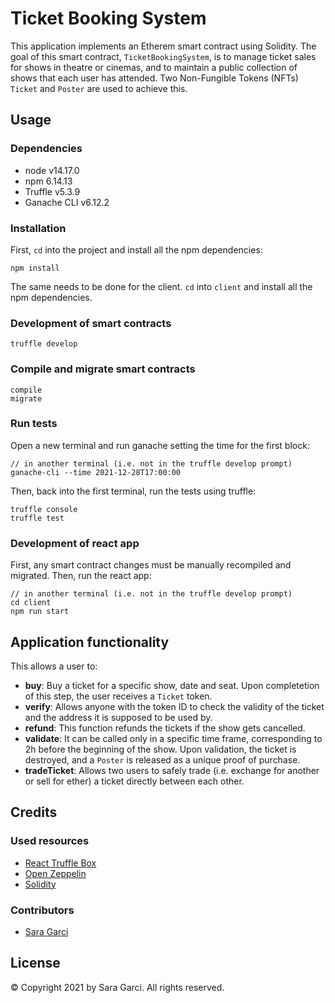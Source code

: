 # Ticket Booking System

This application implements an Etherem smart contract using Solidity. The goal of this smart contract, `TicketBookingSystem`, is to manage ticket sales for shows in theatre or cinemas, and to maintain a public collection of shows that each user has attended. Two Non-Fungible Tokens (NFTs) `Ticket` and `Poster` are used to achieve this.

## Usage

### Dependencies
* node v14.17.0
* npm 6.14.13
* Truffle v5.3.9
* Ganache CLI v6.12.2

### Installation
First, `cd` into the project and install all the npm dependencies:
```
npm install
```
The same needs to be done for the client. `cd` into `client` and install all the npm dependencies.

### Development of smart contracts
```
truffle develop
```

### Compile and migrate smart contracts
```
compile
migrate
```

### Run tests
Open a new terminal and run ganache setting the time for the first block:
```
// in another terminal (i.e. not in the truffle develop prompt)
ganache-cli --time 2021-12-28T17:00:00
```

Then, back into the first terminal, run the tests using truffle:
```
truffle console
truffle test
```

### Development of react app
First, any smart contract changes must be manually recompiled and migrated.
Then, run the react app:
```
// in another terminal (i.e. not in the truffle develop prompt)
cd client
npm run start
```

## Application functionality

This allows a user to:
* **buy**: Buy a ticket for a specific show, date and seat. Upon completetion of this step, the user receives a `Ticket` token.
* **verify**: Allows anyone with the token ID to check the validity of the ticket and the address it is supposed to be used by.
* **refund**: This function refunds the tickets if the show gets cancelled.
* **validate**: It can be called only in a specific time frame, corresponding to 2h before the beginning of the show. Upon validation, the ticket is destroyed, and a `Poster` is released as a unique proof of purchase.
* **tradeTicket**: Allows two users to safely trade (i.e. exchange for another or sell for ether) a ticket directly between each other.

## Credits

### Used resources

* [React Truffle Box](https://trufflesuite.com/boxes/react/)
* [Open Zeppelin](https://docs.openzeppelin.com/)
* [Solidity](https://docs.soliditylang.org/en/latest/)

### Contributors

* [Sara Garci](s@saragarci.com)

## License

© Copyright 2021 by Sara Garci. All rights reserved.
